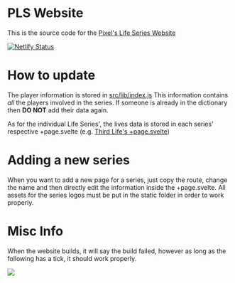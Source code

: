 # PLS Website
This is the source code for the [Pixel's Life Series Website](https://pixels-life-series.netlify.app)

[![Netlify Status](https://api.netlify.com/api/v1/badges/f9984488-7147-4f13-968b-c04bdc0ea425/deploy-status)](https://app.netlify.com/sites/pixels-life-series/deploys)

# How to update
The player information is stored in [src/lib/index.js](https://github.com/TofuBeans/PLS-Website/blob/main/src/lib/index.js)
This information contains *all* the players involved in the series. If someone is already in the dictionary then **DO NOT** add their data again.

As for the individual Life Series', the lives data is stored in each series' respective +page.svelte (e.g. [Third Life's +page.svelte](https://github.com/TofuBeans/PLS-Website/blob/main/src/routes/thirdlife/%2Bpage.svelte))

# Adding a new series
When you want to add a new page for a series, just copy the route, change the name and then directly edit the information inside the +page.svelte.
All assets for the series logos must be put in the static folder in order to work properly.

# Misc Info
When the website builds, it will say the build failed, however as long as the following has a tick, it should work properly.

![](https://i.imgur.com/xcU6QVZ.png)
